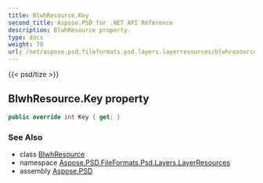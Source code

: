 ```yaml
---
title: BlwhResource.Key
second_title: Aspose.PSD for .NET API Reference
description: BlwhResource property. 
type: docs
weight: 70
url: /net/aspose.psd.fileformats.psd.layers.layerresources/blwhresource/key/
---
```

{{< psd/tize >}}
## BlwhResource.Key property

```csharp
public override int Key { get; }
```

### See Also

* class [BlwhResource](../)
* namespace [Aspose.PSD.FileFormats.Psd.Layers.LayerResources](../../blwhresource/)
* assembly [Aspose.PSD](../../../)


